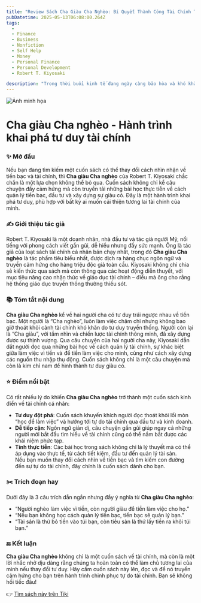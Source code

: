 ```yaml
---
title: "Review Sách Cha Giàu Cha Nghèo: Bí Quyết Thành Công Tài Chính Từ Robert Kiyosaki"
pubDatetime: 2025-05-13T06:08:00.264Z
tags:
  - 
  - Finance
  - Business
  - Nonfiction
  - Self Help
  - Money
  - Personal Finance
  - Personal Development
  - Robert T. Kiyosaki

description: "Trong thời buổi kinh tế đang ngày càng bão hòa và khó khăn, thì việc tạo dựng sự nghiệp thành công cho bản thân mỗi người là điều không dễ dàng gì. Không phải là bạn cứ có kiến thức hay nhiều tiền là sẽ trở nên giàu có ngay lập tức, tất cả điều cần có bí quyết và một lộ trình đi đến thành công một cách đúng hướng.Đó chính là một trong những thông điệp mà cuốn sách Cha giàu cha nghèo của tác giả Robert Kiyosaki muốn gửi gắm đến các độc giả của mình"
---
```


![Ảnh minh họa](https://images-na.ssl-images-amazon.com/images/S/compressed.photo.goodreads.com/books/1630651787i/35180917.jpg) 

 # Cha giàu Cha nghèo - Hành trình khai phá tư duy tài chính

### ✨ Mở đầu  
Nếu bạn đang tìm kiếm một cuốn sách có thể thay đổi cách nhìn nhận về tiền bạc và tài chính, thì **Cha giàu Cha nghèo** của Robert T. Kiyosaki chắc chắn là một lựa chọn không thể bỏ qua. Cuốn sách không chỉ kể câu chuyện đầy cảm hứng mà còn truyền tải những bài học thực tiễn về cách quản lý tiền bạc, đầu tư và xây dựng sự giàu có. Đây là một hành trình khai phá tư duy, phù hợp với bất kỳ ai muốn cải thiện tương lai tài chính của mình.

### ✍️ Giới thiệu tác giả  
Robert T. Kiyosaki là một doanh nhân, nhà đầu tư và tác giả người Mỹ, nổi tiếng với phong cách viết gần gũi, dễ hiểu nhưng đầy sức mạnh. Ông là tác giả của loạt sách tài chính cá nhân bán chạy nhất, trong đó **Cha giàu Cha nghèo** là tác phẩm tiêu biểu nhất, được dịch ra hàng chục ngôn ngữ và truyền cảm hứng cho hàng triệu độc giả toàn cầu. Kiyosaki không chỉ chia sẻ kiến thức qua sách mà còn thông qua các hoạt động diễn thuyết, với mục tiêu nâng cao nhận thức về giáo dục tài chính – điều mà ông cho rằng hệ thống giáo dục truyền thống thường thiếu sót.

### 📚 Tóm tắt nội dung  
**Cha giàu Cha nghèo** kể về hai người cha có tư duy trái ngược nhau về tiền bạc. Một người là “Cha nghèo”, luôn làm việc chăm chỉ nhưng không bao giờ thoát khỏi cảnh tài chính khó khăn do tư duy truyền thống. Người còn lại là “Cha giàu”, với tầm nhìn và chiến lược tài chính thông minh, đã xây dựng được sự thịnh vượng. Qua câu chuyện của hai người cha này, Kiyosaki dẫn dắt người đọc qua những bài học về cách quản lý tài chính, sự khác biệt giữa làm việc vì tiền và để tiền làm việc cho mình, cũng như cách xây dựng các nguồn thu nhập thụ động. Cuốn sách không chỉ là một câu chuyện mà còn là kim chỉ nam để hình thành tư duy giàu có.

### ⭐ Điểm nổi bật  
Có rất nhiều lý do khiến **Cha giàu Cha nghèo** trở thành một cuốn sách kinh điển về tài chính cá nhân:  
- **Tư duy đột phá**: Cuốn sách khuyến khích người đọc thoát khỏi lối mòn “học để làm việc” và hướng tới tự do tài chính qua đầu tư và kinh doanh.  
- **Dễ tiếp cận**: Ngôn ngữ giản dị, câu chuyện gần gũi giúp ngay cả những người mới bắt đầu tìm hiểu về tài chính cũng có thể nắm bắt được các khái niệm phức tạp.  
- **Tính thực tiễn**: Các bài học trong sách không chỉ là lý thuyết mà có thể áp dụng vào thực tế, từ cách tiết kiệm, đầu tư đến quản lý tài sản.  
Nếu bạn muốn thay đổi cách nhìn về tiền bạc và tìm kiếm con đường đến sự tự do tài chính, đây chính là cuốn sách dành cho bạn.

### ✂️ Trích đoạn hay  
Dưới đây là 3 câu trích dẫn ngắn nhưng đầy ý nghĩa từ **Cha giàu Cha nghèo**:  
- “Người nghèo làm việc vì tiền, còn người giàu để tiền làm việc cho họ.”  
- “Nếu bạn không học cách quản lý tiền bạc, tiền bạc sẽ quản lý bạn.”  
- “Tài sản là thứ bỏ tiền vào túi bạn, còn tiêu sản là thứ lấy tiền ra khỏi túi bạn.”

### 🔚 Kết luận  
**Cha giàu Cha nghèo** không chỉ là một cuốn sách về tài chính, mà còn là một lời nhắc nhở dịu dàng rằng chúng ta hoàn toàn có thể làm chủ tương lai của mình nếu thay đổi tư duy. Hãy cầm cuốn sách này lên, đọc và để nó truyền cảm hứng cho bạn trên hành trình chinh phục tự do tài chính. Bạn sẽ không hối tiếc đâu!

👉 [Tìm sách này trên Tiki](https://tiki.vn/search?q=Cha%20Gi%C3%A0u%20Cha%20Ngh%C3%A8o)
